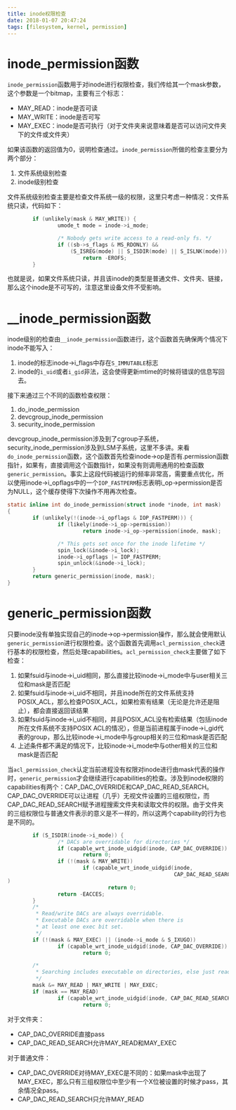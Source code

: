 ```yaml
---
title: inode权限检查
date: 2018-01-07 20:47:24
tags: [filesystem, kernel, permission]
---
```


# inode_permission函数

`inode_permission`函数用于对inode进行权限检查，我们传给其一个mask参数，这个参数是一个bitmap，主要有三个标志：

- MAY_READ：inode是否可读
- MAY_WRITE：inode是否可写
- MAY_EXEC：inode是否可执行（对于文件夹来说意味着是否可以访问文件夹下的文件或文件夹）

如果该函数的返回值为0，说明检查通过。`inode_permission`所做的检查主要分为两个部分：

1. 文件系统级别检查
2. inode级别检查

文件系统级别检查主要是检查文件系统一级的权限，这里只考虑一种情况：文件系统只读，代码如下：

```c
        if (unlikely(mask & MAY_WRITE)) {
                umode_t mode = inode->i_mode;

                /* Nobody gets write access to a read-only fs. */
                if ((sb->s_flags & MS_RDONLY) &&
                    (S_ISREG(mode) || S_ISDIR(mode) || S_ISLNK(mode)))
                        return -EROFS;
        }
```

也就是说，如果文件系统只读，并且该inode的类型是普通文件、文件夹、链接，那么这个inode是不可写的，注意这里设备文件不受影响。

# __inode_permission函数

inode级别的检查由`__inode_permission`函数进行，这个函数首先确保两个情况下inode不能写入：

1. inode的标志inode->i_flags中存在`S_IMMUTABLE`标志
2. inode的`i_uid`或者`i_gid`非法，这会使得更新mtime的时候将错误的信息写回去。

接下来通过三个不同的函数检查权限：

1. do_inode_permission
2. devcgroup_inode_permission
3. security_inode_permission

devcgroup_inode_permission涉及到了cgroup子系统，security_inode_permission涉及到LSM子系统，这里不多讲。来看`do_inode_permission`函数，这个函数首先检查inode->op是否有.permission函数指针，如果有，直接调用这个函数指针，如果没有则调用通用的检查函数`generic_permission`。事实上这段代码被运行的频率非常高，需要重点优化，所以使用inode->i_opflags中的一个`IOP_FASTPERM`标志表明i_op->permission是否为NULL，这个缓存使得下次操作不用再次检查。

```c
static inline int do_inode_permission(struct inode *inode, int mask)
{
        if (unlikely(!(inode->i_opflags & IOP_FASTPERM))) {
                if (likely(inode->i_op->permission))
                        return inode->i_op->permission(inode, mask);

                /* This gets set once for the inode lifetime */
                spin_lock(&inode->i_lock);
                inode->i_opflags |= IOP_FASTPERM;
                spin_unlock(&inode->i_lock);
        }
        return generic_permission(inode, mask);
}
```

# generic_permission函数

只要inode没有单独实现自己的inode->op->permission操作，那么就会使用默认`generic_permission`进行权限检查。这个函数首先调用`acl_permission_check`进行基本的权限检查，然后处理capabilities。`acl_permission_check`主要做了如下检查：

1. 如果fsuid与inode->i_uid相同，那么直接比较inode->i_mode中与user相关三位和mask是否匹配
2. 如果fsuid与inode->i_uid不相同，并且inode所在的文件系统支持POSIX_ACL，那么检查POSIX_ACL，如果检索有结果（无论是允许还是阻止），都会直接返回该结果
3. 如果fsuid与inode->i_uid不相同，并且POSIX_ACL没有检索结果（包括inode所在文件系统不支持POSIX ACL的情况），但是当前进程属于inode->i_gid代表的group，那么比较inode->i_mode中与group相关的三位和mask是否匹配
4. 上述条件都不满足的情况下，比较inode->i_mode中与other相关的三位和mask是否匹配

当`acl_permission_check`认定当前进程没有权限对inode进行由mask代表的操作时，`generic_permission`才会继续进行capabilities的检查。涉及到inode权限的capabilities有两个：CAP_DAC_OVERRIDE和CAP_DAC_READ_SEARCH。CAP_DAC_OVERRIDE可以让进程（几乎）无视文件设置的三组权限位，而CAP_DAC_READ_SEARCH赋予进程搜索文件夹和读取文件的权限。由于文件夹的三组权限位与普通文件表示的意义是不一样的，所以这两个capability的行为也是不同的。

```c
        if (S_ISDIR(inode->i_mode)) {
                /* DACs are overridable for directories */
                if (capable_wrt_inode_uidgid(inode, CAP_DAC_OVERRIDE))
                        return 0;
                if (!(mask & MAY_WRITE))
                        if (capable_wrt_inode_uidgid(inode,
                                                     CAP_DAC_READ_SEARCH)
)
                                return 0;
                return -EACCES;
        }
        /*
         * Read/write DACs are always overridable.
         * Executable DACs are overridable when there is
         * at least one exec bit set.
         */
        if (!(mask & MAY_EXEC) || (inode->i_mode & S_IXUGO))
                if (capable_wrt_inode_uidgid(inode, CAP_DAC_OVERRIDE))
                        return 0;

        /*
         * Searching includes executable on directories, else just read.
         */
        mask &= MAY_READ | MAY_WRITE | MAY_EXEC;
        if (mask == MAY_READ)
                if (capable_wrt_inode_uidgid(inode, CAP_DAC_READ_SEARCH))
                        return 0;
```

对于文件夹：

- CAP_DAC_OVERRIDE直接pass
- CAP_DAC_READ_SEARCH允许MAY_READ和MAY_EXEC

对于普通文件：

- CAP_DAC_OVERRIDE对待MAY_EXEC是不同的：如果mask中出现了MAY_EXEC，那么只有三组权限位中至少有一个X位被设置的时候才pass，其余情况全pass。
- CAP_DAC_READ_SEARCH只允许MAY_READ